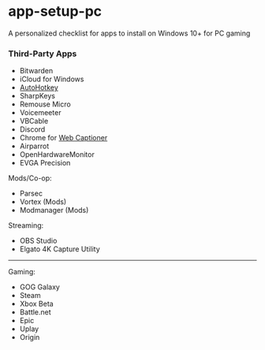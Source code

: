 # app-setup-pc

A personalized checklist for apps to install on Windows 10+ for PC gaming

### Third-Party Apps

- Bitwarden
- iCloud for Windows
- [AutoHotkey](https://www.autohotkey.com/download/)
- SharpKeys
- Remouse Micro
- Voicemeeter
- VBCable
- Discord
- Chrome for [Web Captioner](https://webcaptioner.com/captioner)
- Airparrot
- OpenHardwareMonitor
- EVGA Precision

Mods/Co-op:
- Parsec
- Vortex (Mods)
- Modmanager (Mods)

Streaming:
- OBS Studio
- Elgato 4K Capture Utility

---

Gaming:
- GOG Galaxy
- Steam
- Xbox Beta
- Battle.net
- Epic
- Uplay
- Origin

